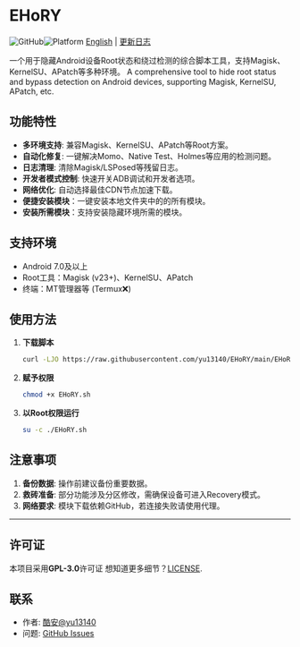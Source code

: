 # EHoRY

![GitHub](https://img.shields.io/badge/License-开源协议-blue)![Platform](https://img.shields.io/badge/Platform-Android-green)
[English](https://github.com/yu13140/EHoRY/blob/main/readme_en.md) | [更新日志](https://github.com/yu13140/EHoRY/blob/main/update_log.md)

一个用于隐藏Android设备Root状态和绕过检测的综合脚本工具，支持Magisk、KernelSU、APatch等多种环境。
A comprehensive tool to hide root status and bypass detection on Android devices, supporting Magisk, KernelSU, APatch, etc.

## 功能特性
- **多环境支持**: 兼容Magisk、KernelSU、APatch等Root方案。
- **自动化修复**: 一键解决Momo、Native Test、Holmes等应用的检测问题。
- **日志清理**: 清除Magisk/LSPosed等残留日志。
- **开发者模式控制**: 快速开关ADB调试和开发者选项。
- **网络优化**: 自动选择最佳CDN节点加速下载。
- **便捷安装模块**：一键安装本地文件夹中的的所有模块。
- **安装所需模块**：支持安装隐藏环境所需的模块。

## 支持环境
- Android 7.0及以上
- Root工具：Magisk (v23+)、KernelSU、APatch
- 终端：MT管理器等 (Termux❌)

## 使用方法
1. **下载脚本**  
   ```bash
   curl -LJO https://raw.githubusercontent.com/yu13140/EHoRY/main/EHoRY.sh
   ```
2. **赋予权限**  
   ```bash
   chmod +x EHoRY.sh
   ```
3. **以Root权限运行**  
   ```bash
   su -c ./EHoRY.sh
   ```

## 注意事项
1. **备份数据**: 操作前建议备份重要数据。
2. **救砖准备**: 部分功能涉及分区修改，需确保设备可进入Recovery模式。
3. **网络要求**: 模块下载依赖GitHub，若连接失败请使用代理。

---

## 许可证
本项目采用**GPL-3.0**许可证
想知道更多细节？[LICENSE](https://github.com/yu13140/EHoRY/blob/main/LICENSE).

## 联系
- 作者: [酷安@yu13140](https://www.coolapk.com/u/24898135)
- 问题: [GitHub Issues](https://github.com/yu13140/EHoRY/issues)